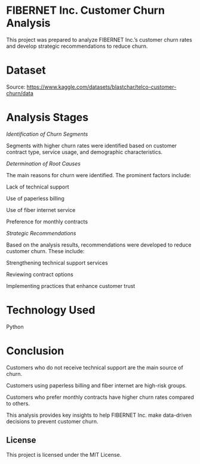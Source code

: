 # FIBERNET Inc. Customer Churn Analysis

This project was prepared to analyze FIBERNET Inc.’s customer churn rates and develop strategic recommendations to reduce churn.

# Dataset

Source: https://www.kaggle.com/datasets/blastchar/telco-customer-churn/data

# Analysis Stages
_Identification of Churn Segments_

Segments with higher churn rates were identified based on customer contract type, service usage, and demographic characteristics.

_Determination of Root Causes_

The main reasons for churn were identified.
The prominent factors include:

Lack of technical support

Use of paperless billing

Use of fiber internet service

Preference for monthly contracts

_Strategic Recommendations_

Based on the analysis results, recommendations were developed to reduce customer churn.
These include:

Strengthening technical support services

Reviewing contract options

Implementing practices that enhance customer trust

# Technology Used

Python

# Conclusion

Customers who do not receive technical support are the main source of churn.

Customers using paperless billing and fiber internet are high-risk groups.

Customers who prefer monthly contracts have higher churn rates compared to others.

This analysis provides key insights to help FIBERNET Inc. make data-driven decisions to prevent customer churn.

## License

This project is licensed under the MIT License.
